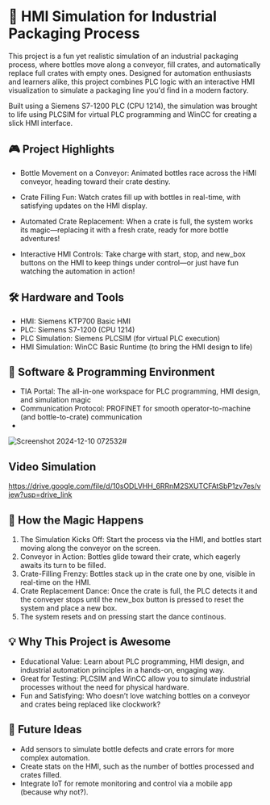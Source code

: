 # 🍾 HMI Simulation for Industrial Packaging Process
This project is a fun yet realistic simulation of an industrial packaging process, where bottles move along a conveyor, fill crates, and automatically replace full crates with empty ones. Designed for automation enthusiasts and learners alike, this project combines PLC logic with an interactive HMI visualization to simulate a packaging line you'd find in a modern factory.

Built using a Siemens S7-1200 PLC (CPU 1214), the simulation was brought to life using PLCSIM for virtual PLC programming and WinCC for creating a slick HMI interface.

## 🎮 Project Highlights
* Bottle Movement on a Conveyor:
  Animated bottles race across the HMI conveyor, heading toward their crate destiny.

* Crate Filling Fun:
  Watch crates fill up with bottles in real-time, with satisfying updates on the HMI display.

* Automated Crate Replacement:
  When a crate is full, the system works its magic—replacing it with a fresh crate, ready for more bottle adventures!

* Interactive HMI Controls:
  Take charge with start, stop, and new_box buttons on the HMI to keep things under control—or just have fun watching the automation in action!

## 🛠 Hardware and Tools
* HMI: Siemens KTP700 Basic HMI
* PLC: Siemens S7-1200 (CPU 1214)
* PLC Simulation: Siemens PLCSIM (for virtual PLC execution)
* HMI Simulation: WinCC Basic Runtime (to bring the HMI design to life)

## 🧩 Software & Programming Environment
* TIA Portal: The all-in-one workspace for PLC programming, HMI design, and simulation magic
* Communication Protocol: PROFINET for smooth operator-to-machine (and bottle-to-crate) communication
* 
![Screenshot 2024-12-10 072532](https://github.com/user-attachments/assets/83cd80d5-4428-4b31-a5bc-cd1476e98979)#

## Video Simulation
https://drive.google.com/file/d/10sODLVHH_6RRnM2SXUTCFAtSbP1zv7es/view?usp=drive_link

## 🚀 How the Magic Happens
1. The Simulation Kicks Off:
   Start the process via the HMI, and bottles start moving along the conveyor on the screen.
2. Conveyor in Action:
   Bottles glide toward their crate, which eagerly awaits its turn to be filled.
3. Crate-Filling Frenzy:
   Bottles stack up in the crate one by one, visible in real-time on the HMI.
4. Crate Replacement Dance:
   Once the crate is full, the PLC detects it and the conveyer stops until the new_box button is pressed to reset the system and place a new box. 
6. The system resets and on pressing start the dance continous.

## 💡 Why This Project is Awesome
* Educational Value:
  Learn about PLC programming, HMI design, and industrial automation principles in a hands-on, engaging way.
* Great for Testing:
  PLCSIM and WinCC allow you to simulate industrial processes without the need for physical hardware.
* Fun and Satisfying:
  Who doesn’t love watching bottles on a conveyor and crates being replaced like clockwork?

## 🚀 Future Ideas
* Add sensors to simulate bottle defects and crate errors for more complex automation.
* Create stats on the HMI, such as the number of bottles processed and crates filled.
* Integrate IoT for remote monitoring and control via a mobile app (because why not?).




